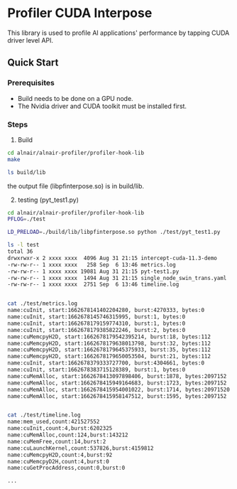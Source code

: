 # Profiler CUDA Interpose 

This library is used to profile AI applications' performance by tapping CUDA driver level API.


## Quick Start

### Prerequisites
* Build needs to be done on a GPU node.
* The Nvidia driver and CUDA toolkit must be installed first.

### Steps

1. Build
```bash
cd alnair/alnair-profiler/profiler-hook-lib
make

ls build/lib
```

the output file (libpfinterpose.so) is in build/lib.

2. testing (pyt_test1.py)
```bash
cd alnair/alnair-profiler/profiler-hook-lib
PFLOG=./test

LD_PRELOAD=./build/lib/libpfinterpose.so python ./test/pyt_test1.py

ls -l test
total 36
drwxrwxr-x 2 xxxx xxxx  4096 Aug 31 21:15 intercept-cuda-11.3-demo
-rw-rw-r-- 1 xxxx xxxx   258 Sep  6 13:46 metrics.log
-rw-rw-r-- 1 xxxx xxxx 19081 Aug 31 21:15 pyt-test1.py
-rw-rw-r-- 1 xxxx xxxx  1494 Aug 31 21:15 single_node_swin_trans.yaml
-rw-rw-r-- 1 xxxx xxxx  2751 Sep  6 13:46 timeline.log


cat ./test/metrics.log
name:cuInit, start:1662678141402204280, burst:4270333, bytes:0
name:cuInit, start:1662678145746315995, burst:1, bytes:0
name:cuInit, start:1662678179159774310, burst:1, bytes:0
name:cuInit, start:1662678179385822246, burst:2, bytes:0
name:cuMemcpyH2D, start:1662678179542395214, burst:18, bytes:112
name:cuMemcpyH2D, start:1662678179638013798, burst:32, bytes:112
name:cuMemcpyH2D, start:1662678179645375933, burst:35, bytes:112
name:cuMemcpyH2D, start:1662678179650053504, burst:21, bytes:112
name:cuInit, start:1662678379333727700, burst:4304661, bytes:0
name:cuInit, start:1662678383715128389, burst:1, bytes:0
name:cuMemAlloc, start:1662678413097898406, burst:1878, bytes:2097152
name:cuMemAlloc, start:1662678415949164683, burst:1723, bytes:2097152
name:cuMemAlloc, start:1662678415954001022, burst:1714, bytes:20971520
name:cuMemAlloc, start:1662678415958147512, burst:1595, bytes:2097152


cat ./test/timeline.log
name:mem_used,count:421527552
name:cuInit,count:4,burst:6202325
name:cuMemAlloc,count:124,burst:143212
name:cuMemFree,count:14,burst:2
name:cuLaunchKernel,count:537826,burst:4159812
name:cuMemcpyH2D,count:4,burst:92
name:cuMemcpyD2H,count:4,burst:0
name:cuGetProcAddress,count:0,burst:0

...
